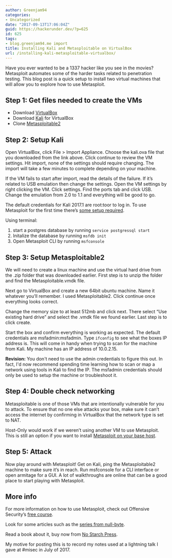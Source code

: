 ```yaml
---
author: Greenjam94
categories:
- Uncategorized
date: "2017-09-13T17:06:04Z"
guid: https://hackerunder.dev/?p=625
id: 625
tags:
- blog.greenjam94.me import
title: Installing Kali and Metasploitable on VirtualBox
url: /installing-kali-metasploitable-virtualbox/
---
```


Have you ever wanted to be a 1337 hacker like you see in the movies? Metasploit automates some of the harder tasks related to penetration testing. This blog post is a quick setup to install two virtual machines that will allow you to explore how to use Metasploit.

## Step 1: Get files needed to create the VMs

- Download [VirtualBox](https://www.virtualbox.org/wiki/Downloads)
- Download [Kali](https://images.offensive-security.com/virtual-images/Kali-Linux-2017.1-vbox-amd64.ova) for VirtualBox
- Clone [Metasploitable2](https://sourceforge.net/projects/metasploitable/files/latest/download)

## Step 2: Setup Kali

Open VirtualBox, click File > Import Appliance. Choose the kali.ova file that you downloaded from the link above. Click continue to review the VM settings. Hit import, none of the settings should require changing. The import will take a few minutes to complete depending on your machine.

If the VM fails to start after import, read the details of the failure. If it’s related to USB emulation then change the settings. Open the VM settings by right clicking the VM. Click settings. Find the ports tab and click USB. Change the emulation from 2.0 to 1.1 and everything will be good to go.

The default credentials for Kali 2017.1 are root:toor to log in. To use Metasploit for the first time there’s [some setup required](https://docs.kali.org/general-use/starting-metasploit-framework-in-kali).

Using terminal:
1. start a postgres database by running `service postgressql start`
2. Initalize the database by running `msfdb init`
3. Open Metasploit CLI by running `msfconsole`

## Step 3: Setup Metasploitable2

We will need to create a linux machine and use the virtual hard drive from the .zip folder that was downloaded earlier. First step is to unzip the folder and find the Metasploitable.vmdk file.

Next go to VirtualBox and create a new 64bit ubuntu machine. Name it whatever you’ll remember. I used Metasploitable2. Click continue once everything looks correct.

Change the memory size to at least 512mb and click next. There select “Use existing hard drive” and select the .vmdk file we found earlier. Last step is to click create.

Start the box and confirm everything is working as expected. The default credentials are msfadmin:msfadmin. Type `ifconfig` to see what the boxes IP address is. This will come in handy when trying to scan for the machine from Kali. My machine has an IP address of 10.0.2.15.

**Revision:** You don't need to use the admin credentials to figure this out. In fact, I'd now recommend spending time learning how to scan or map a network using tools in Kali to find the IP. The msfadmin credentials should only be used to setup the machine or troubleshoot it.

## Step 4: Double check networking

Metasploitable is one of those VMs that are intentionally vulnerable for you to attack. To ensure that no one else attacks your box, make sure it can’t access the internet by confirming in VirtualBox that the network type is set to NAT.

Host-Only would work if we weren’t using another VM to use Metasploit. This is still an option if you want to install [Metasploit on your base host](https://www.rapid7.com/products/metasploit/).

## Step 5: Attack

Now play around with Metasploit! Get on Kali, ping the Metasploitable2 machine to make sure it’s in reach. Run msfconsole for a CLI interface or open armitage for a GUI. A lot of walkthroughs are online that can be a good place to start playing with Metasploit.

## More info

For more information on how to use Metasploit, check out Offensive Security’s [free course](https://www.offensive-security.com/metasploit-unleashed/).

Look for some articles such as the [series from null-byte](https://null-byte.wonderhowto.com/how-to/metasploit-basics/).

Read a book about it, buy now from [No Starch Press](https://www.nostarch.com/metasploit).

My motive for posting this is to record my notes used at a lightning talk I gave at #misec in July of 2017.